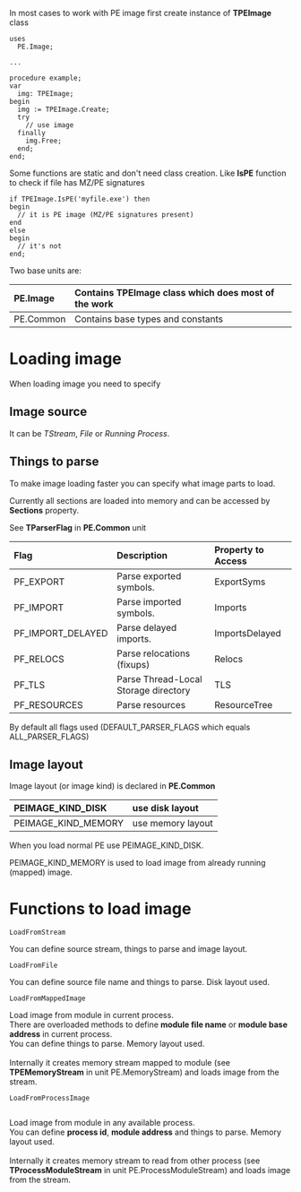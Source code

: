 In most cases to work with PE image first create instance of **TPEImage** class

```
uses
  PE.Image;

...

procedure example;
var
  img: TPEImage;
begin
  img := TPEImage.Create;
  try
    // use image
  finally
    img.Free;
  end;
end;
```

Some functions are static and don't need class creation. Like **IsPE** function to check if file has MZ/PE signatures

```
if TPEImage.IsPE('myfile.exe') then
begin
  // it is PE image (MZ/PE signatures present)
end
else
begin
  // it's not
end;
```

Two base units are:

|PE.Image|Contains TPEImage class which does most of the work|
|:-------|:--------------------------------------------------|
|PE.Common|Contains base types and constants|

# Loading image #

When loading image you need to specify

## Image source ##

It can be _TStream_, _File_ or _Running Process_.

## Things to parse ##

To make image loading faster you can specify what image parts to load.

Currently all sections are loaded into memory and can be accessed by **Sections** property.

See **TParserFlag** in **PE.Common** unit

|Flag|Description|Property to Access|
|:---|:----------|:-----------------|
|PF\_EXPORT|Parse exported symbols.|ExportSyms|
|PF\_IMPORT|Parse imported symbols.|Imports|
|PF\_IMPORT\_DELAYED|Parse delayed imports.|ImportsDelayed|
|PF\_RELOCS|Parse relocations (fixups)|Relocs|
|PF\_TLS|Parse Thread-Local Storage directory|TLS|
|PF\_RESOURCES|Parse resources|ResourceTree|

By default all flags used (DEFAULT\_PARSER\_FLAGS which equals ALL\_PARSER\_FLAGS)

## Image layout ##
Image layout (or image kind) is declared in **PE.Common**

|PEIMAGE\_KIND\_DISK|use disk layout|
|:------------------|:--------------|
|PEIMAGE\_KIND\_MEMORY|use memory layout|

When you load normal PE use PEIMAGE\_KIND\_DISK.

PEIMAGE\_KIND\_MEMORY is used to load image from already running (mapped) image.

# Functions to load image #

```
LoadFromStream
```
You can define source stream, things to parse and image layout.

```
LoadFromFile
```
You can define source file name and things to parse. Disk layout used.

```
LoadFromMappedImage
```
Load image from module in current process.<br>
There are overloaded methods to define <b>module file name</b> or <b>module base address</b> in current process.<br>
You can define things to parse. Memory layout used.<br>
<br>
Internally it creates memory stream mapped to module (see <b>TPEMemoryStream</b> in unit PE.MemoryStream) and loads image from the stream.<br>
<pre><code>LoadFromProcessImage<br>
</code></pre>
Load image from module in any available process.<br>
You can define <b>process id</b>, <b>module address</b> and things to parse. Memory layout used.<br>
<br>
Internally it creates memory stream to read from other process (see <b>TProcessModuleStream</b> in unit PE.ProcessModuleStream) and loads image from the stream.
